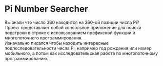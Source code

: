# Pi Number Searcher
Вы знали что число 360 находится на 360-ой позиции числа Pi?<br>
Проект представляет собой консольное приложение для поиска подстроки в строке с использованием префиксной функции и многопоточного программирования. <br>
Изначально писался чтобы находить интересные подпоследовательности числа Pi, например год рождения или номер мобильного, а потом как исследовательская работа по многопоточному программированию.<br>
